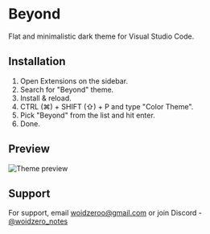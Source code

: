 # Beyond
Flat and minimalistic dark theme for Visual Studio Code.

## Installation

1. Open Extensions on the sidebar.
2. Search for "Beyond" theme.
3. Install & reload.
4. CTRL (⌘) + SHIFT (⇧) + P and type "Color Theme".
5. Pick "Beyond" from the list and hit enter.
6. Done.

## Preview

![Theme preview](https://cdn.discordapp.com/attachments/977210904217264160/1045448014543716493/image.png)

## Support

For support, email <a href="mailto://woidzeroo@gmail.com">woidzeroo@gmail.com</a> or join Discord - <a href="https://discord.gg/RSsCkch3CM">@woidzero_notes</a>
